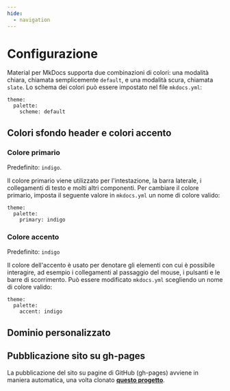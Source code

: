 ```yaml
---
hide:
  - navigation
---
```


# Configurazione
Material per MkDocs supporta due combinazioni di colori: una modalità chiara, chiamata semplicemente `default`, e una modalità scura, chiamata `slate`. Lo schema dei colori può essere impostato nel file `mkdocs.yml`:
```
theme:
  palette:
    scheme: default
```

## Colori sfondo header e colori accento

### Colore primario
Predefinito: `indigo`.

Il colore primario viene utilizzato per l'intestazione, la barra laterale, i collegamenti di testo e molti altri componenti. Per cambiare il colore primario, imposta il seguente valore in `mkdocs.yml` un nome di colore valido:
```
theme:
  palette:
    primary: indigo
```

### Colore accento
Predefinito: `indigo`

Il colore dell'accento è usato per denotare gli elementi con cui è possibile interagire, ad esempio i collegamenti al passaggio del mouse, i pulsanti e le barre di scorrimento. Può essere modificato `mkdocs.yml` scegliendo un nome di colore valido:
```
theme:
  palette:
    accent: indigo
```


## Dominio personalizzato

## Pubblicazione sito su gh-pages
La pubblicazione del sito su pagine di GitHub (gh-pages) avviene in maniera automatica, una volta clonato [**questo progetto**](https://github.com/opendatasicilia/ods-mkdocs-material).

